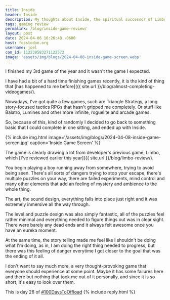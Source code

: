 ```yaml
---
title: Inside
header: Inside
description: My thoughts about Inside, the spiritual successor of Limbo which I played earlier this year. Here are my thoughts!
tags: gaming review
permalink: /blog/inside-game-review/
layout: post
date: 2024-04-06 16:26:48 -0600
host: fosstodon.org
username: joel
com_id: 112238583271122572
image: 'assets/img/blogs/2024-04-08-inside-game-screen.webp'
---
```


I finished my 3rd game of the year and it wasn't the game I expected.

I have had a bit of a hard time finishing games recently, it is the kind of thing that [has happened to me before]({{ site.url }}/blog/almost-completing-videogames/).

Nowadays, I've got quite a few games, such are Triangle Strategy, a long story-focused tactics RPGs that hasn't gripped me completely. Or stuff like Balatro, Lumines and other more infinite, roguelite and arcade games.

So, because of this, kind of randomly I decided to go back to something basic that I could complete in one sitting, and ended up with Inside.

{% include img.html image='/assets/img/blogs/2024-04-08-inside-game-screen.jpg' caption='Inside Game Screen' %}

The game is clearly drawing a lot from developer's previous game, Limbo, which [I've reviewed earlier this year]({{ site.url }}/blog/limbo-review/).

You begin playing a boy running away from somewhere, trying to avoid being seen. There's all sorts of dangers trying to stop your escape, there's multiple puzzles on your way, there are failed experiments, mind control and many other elements that add an feeling of mystery and ambience to the whole thing.

The art, the sound design, everything falls into place just right and it was extremely inmersive all the way through.

The level and puzzle design was also simply fantastic, all of the puzzles feel rather minimal and everything needed to figure things out was in clear sight. There were barely any dead ends and it always felt awesome once you have an eureka moment.

At the same time, the story telling made me feel like I shouldn't be doing what I'm doing, as in, I am doing the right thing needed to progress, but there was this feeling of danger everytime I got closer to the goal that was the ending of it all.

I don't want to say much more, a very thought-provoking game that everyone should experience at some point. Maybe it has some failures here and there but nothing that took me out of it personally, and since it is so short, it's easy to look over them.

This is day 26 of [#100DaysToOffload](https://100daystooffload.com)
{% include reply.html %}
